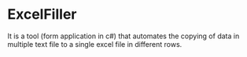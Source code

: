 # ExcelFiller
It is a tool (form application in c#) that automates the copying of data in multiple text file to a single excel file in different rows.
